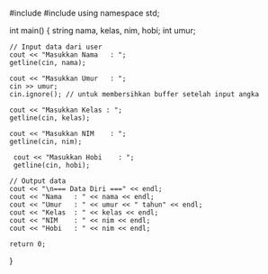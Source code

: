 #include <iostream>
#include <string>
using namespace std;

int main() {
    string nama, kelas, nim, hobi;
    int umur;

    // Input data dari user
    cout << "Masukkan Nama   : ";
    getline(cin, nama);

    cout << "Masukkan Umur   : ";
    cin >> umur;
    cin.ignore(); // untuk membersihkan buffer setelah input angka

    cout << "Masukkan Kelas : ";
    getline(cin, kelas);

    cout << "Masukkan NIM    : ";
    getline(cin, nim);

     cout << "Masukkan Hobi    : ";
     getline(cin, hobi);

    // Output data
    cout << "\n=== Data Diri ===" << endl;
    cout << "Nama   : " << nama << endl;
    cout << "Umur   : " << umur << " tahun" << endl;
    cout << "Kelas  : " << kelas << endl;
    cout << "NIM    : " << nim << endl;
    cout << "Hobi   : " << nim << endl;

    return 0;
}
